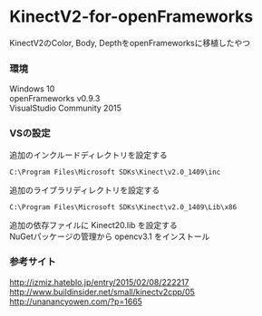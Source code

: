 # KinectV2-for-openFrameworks
KinectV2のColor, Body, DepthをopenFrameworksに移植したやつ  

### 環境  
  Windows 10  
  openFrameworks v0.9.3  
  VisualStudio Community 2015  

### VSの設定  
  追加のインクルードディレクトリを設定する  
  ```
  C:\Program Files\Microsoft SDKs\Kinect\v2.0_1409\inc 
  ```
  追加のライブラリディレクトリを設定する  
  ```
  C:\Program Files\Microsoft SDKs\Kinect\v2.0_1409\Lib\x86 
  ```
  追加の依存ファイルに Kinect20.lib を設定する  
  NuGetパッケージの管理から opencv3.1 をインストール  

### 参考サイト  
<http://izmiz.hateblo.jp/entry/2015/02/08/222217>  
<http://www.buildinsider.net/small/kinectv2cpp/05>  
<http://unanancyowen.com/?p=1665>
